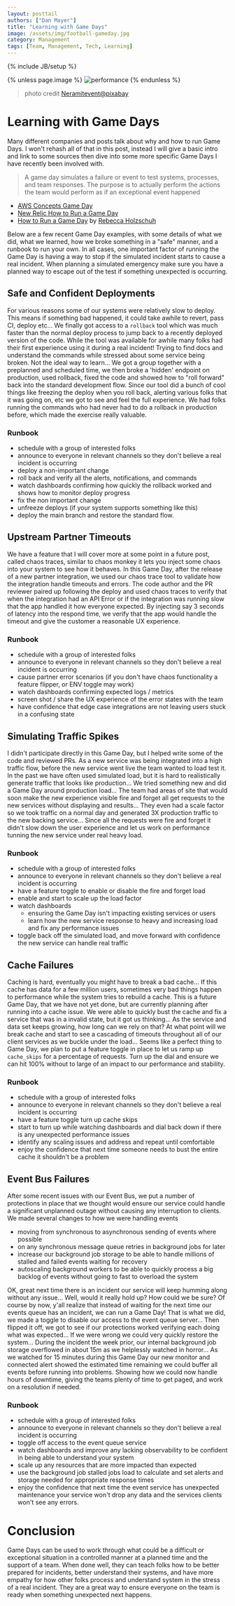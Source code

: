 ```yaml
---
layout: posttail
authors: ["Dan Mayer"]
title: "Learning with Game Days"
image: /assets/img/football-gameday.jpg
category: Management
tags: [Team, Management, Tech, Learning]
---
```


{% include JB/setup %}

{% unless page.image %}
![performance](/assets/img/football-gameday.jpg)
{% endunless %}

> photo credit [Neramitevent@pixabay](https://pixabay.com/photos/football-colored-sports-gear-1166205/)

# Learning with Game Days

Many different companies and posts talk about why and how to run Game Days. I won't rehash all of that in this post, instead I will give a basic intro and link to some sources then dive into some more specific Game Days I have recently been involved with.

> A game day simulates a failure or event to test systems, processes, and team responses. The purpose is to actually perform the actions the team would perform as if an exceptional event happened

* [AWS Concepts Game Day](https://wa.aws.amazon.com/wat.concept.gameday.en.html#:~:text=A%20game%20day%20simulates%20a,if%20an%20exceptional%20event%20happened.)
* [New Relic How to Run a Game Day](https://blog.newrelic.com/engineering/how-to-run-a-game-day/)
* [How to Run a Game Day](https://medium.com/@rebeccaholzschuh/break-your-software-or-how-to-run-a-gameday-b68150188bb8) by [Rebecca Holzschuh](https://medium.com/@rebeccaholzschuh)

Below are a few recent Game Day examples, with some details of what we did, what we learned, how we broke something in a "safe" manner, and a runbook to run your own. In all cases, one important factor of running the Game Day is having a way to stop if the simulated incident starts to cause a real incident. When planning a simulated emergency make sure you have a planned way to escape out of the test if something unexpected is occurring.

## Safe and Confident Deployments

For various reasons some of our systems were relatively slow to deploy. This means if something bad happened, it could take awhile to revert, pass CI, deploy etc... We finally got access to a `rollback` tool which was much faster than the normal deploy process to jump back to a recently deployed version of the code. While the tool was available for awhile many folks had their first experience using it during a real incident! Trying to find docs and understand the commands while stressed about some service being broken. Not the ideal way to learn... We got a group together with a preplanned and scheduled time, we then broke a 'hidden' endpoint on production, used rollback, fixed the code and showed how to "roll forward" back into the standard development flow. Since our tool did a bunch of cool things like freezing the deploy when you roll back, alerting various folks that it was going on, etc we got to see and feel the full experience. We had folks running the commands who had never had to do a rollback in production before, which made the exercise really valuable.

### Runbook

* schedule with a group of interested folks
* announce to everyone in relevant channels so they don't believe a real incident is occurring
* deploy a non-important change
* roll back and verify all the alerts, notifications, and commands
* watch dashboards confirming how quickly the rollback worked and shows how to monitor deploy progress
* fix the non important change
* unfreeze deploys (if your system supports something like this)
* deploy the main branch and restore the standard flow.

## Upstream Partner Timeouts

We have a feature that I will cover more at some point in a future post, called chaos traces, similar to chaos monkey it lets you inject some chaos into your system to see how it behaves. In this Game Day, after the release of a new partner integration, we used our chaos trace tool to validate how the integration handle timeouts and errors. The code author and the PR reviewer paired up following the deploy and used chaos traces to verify that when the integration had an API Error or if the integration was running slow that the app handled it how everyone expected. By injecting say 3 seconds of latency into the respond time, we verify that the app would handle the timeout and give the customer a reasonable UX experience.

### Runbook

* schedule with a group of interested folks
* announce to everyone in relevant channels so they don't believe a real incident is occurring
* cause partner error scenarios (if you  don't have chaos functionality a feature flipper, or ENV toggle may work)
* watch dashboards confirming expected logs / metrics
* screen shot / share the UX experience of the error states with the team
* have confidence that edge case integrations are not leaving users stuck in a confusing state

## Simulating Traffic Spikes

I didn't participate directly in this Game Day, but I helped write some of the code and reviewed PRs. As a new service was being integrated into a high traffic flow, before the new service went live the team wanted to load test it. In the past we have often used simulated load, but it is hard to realistically generate traffic that looks like production... We tried something new and did a Game Day around production load... The team had areas of site that would soon make the new experience visible fire and forget all get requests to the new services without displaying and results... They even had a scale factor so we took traffic on a normal day and generated 3X production traffic to the new backing service... Since all the requests were fire and forget it didn't slow down the user experience and let us work on performance tunning the new service under real heavy load.

### Runbook

* schedule with a group of interested folks
* announce to everyone in relevant channels so they don't believe a real incident is occurring
* have a feature toggle to enable or disable the fire and forget load
* enable and start to scale up the load factor
* watch dashboards
  * ensuring the Game Day isn't impacting existing services or users
  * learn how the new service response to heavy and increasing load and fix any performance issues
* toggle back off the simulated load, and move forward with confidence the new service can handle real traffic

## Cache Failures

Caching is hard, eventually you might have to break a bad cache... If this cache has data for a few million users, sometimes very bad things happen to performance while the system tries to rebuild a cache. This is a future Game Day, that we have not yet done, but are currently planning after running into a cache issue. We were able to quickly bust the cache and fix a service that was in a invalid state, but it got us thinking... As the service and data set keeps growing, how long can we rely on that? At what point will we break cache and start to see a cascading of timeouts throughout all of our client services as we buckle under the load... Seems like a perfect thing to Game Day, we plan to put a feature toggle in place to let us ramp up `cache_skips` for a percentage of requests. Turn up the dial and ensure we can hit 100% without to large of an impact to our performance and stability.

### Runbook

* schedule with a group of interested folks
* announce to everyone in relevant channels so they don't believe a real incident is occurring
* have a feature toggle turn up cache skips
* start to turn up while watching dashboards and dial back down if there is any unexpected performance issues
* identify any scaling issues and address and repeat until comfortable
* enjoy the confidence that next time someone needs to bust the entire cache it shouldn't be a problem

## Event Bus Failures

After some recent issues with our Event Bus, we put a number of protections in place that we thought would ensure our service could handle a significant unplanned outage without causing any interruption to clients. We made several changes to how we were handling events

* moving from synchronous to asynchronous sending of events where possible
* on any synchronous message queue retries in background jobs for later
* increase our background job storage to be able to handle millions of stalled and failed events waiting for recovery
* autoscaling background workers to be able to quickly process a big backlog of events without going to fast to overload the system

OK, great next time there is an incident our service will keep humming along without any issue... Well, would it really hold up? How could we be sure? Of course by now, y'all realize that instead of waiting for the next time our events queue has an incident, we can run a Game Day! That is what we did, we made a toggle to disable our access to the event queue server... Then flipped it off, we got to see if our protections worked verifying each doing what was expected... If we were wrong we could very quickly restore the system... During the incident the week prior, our internal background job storage overflowed in about 15m as we helplessly watched in horror... As we watched for 15 minutes during this Game Day our new monitor and connected alert showed the estimated time remaining we could buffer all events before running into problems. Showing how we could now handle hours of downtime, giving the teams plenty of time to get paged, and work on a resolution if needed.

### Runbook

* schedule with a group of interested folks
* announce to everyone in relevant channels so they don't believe a real incident is occurring
* toggle off access to the event queue service
* watch dashboards and improve any lacking observability to be confident in being able to understand your system
* scale up any resources that are more impacted than expected
* use the background job stalled jobs load to calculate and set alerts and storage needed for appropriate response times
* enjoy the confidence that next time the event service has unexpected maintenance your service won't drop any data and the services clients won't see any errors.


# Conclusion

Game Days can be used to work through what could be a difficult or exceptional situation in a controlled manner at a planned time and the support of a team. When done well, they can teach folks how to be better prepared for incidents, better understand their systems, and have more empathy for how other folks process and understand system in the stress of a real incident. They are a great way to ensure everyone on the team is ready when something unexpected next happens. 
